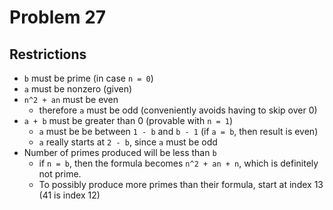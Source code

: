 # Problem 27
## Restrictions

* `b` must be prime (in case `n = 0`)
* `a` must be nonzero (given)
* `n^2 + an` must be even
	* therefore `a` must be odd (conveniently avoids having to skip over 0)
* `a + b` must be greater than 0 (provable with `n = 1`)
	* `a` must be be between `1 - b` and `b - 1` (if `a = b`, then result is even)
	* `a` really starts at `2 - b`, since `a` must be odd
* Number of primes produced will be less than `b`
	* if `n = b`, then the formula becomes `n^2 + an + n`, which is definitely not prime.
	* To possibly produce more primes than their formula, start at index 13 (41 is index 12)
